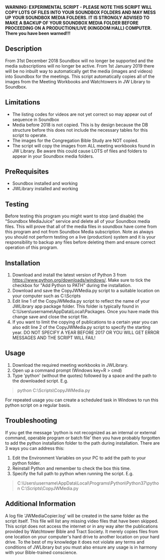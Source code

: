 **WARNING: EXPERIMENTAL SCRIPT - PLEASE NOTE THIS SCRIPT WILL COPY LOTS OF FILES INTO YOUR SOUNDBOX FOLDERS AND MAY MESS UP YOUR SOUNDBOX MEDIA FOLDERS. IT IS STRONGLY ADVISED TO MAKE A BACKUP OF YOUR SOUNDBOX MEDIA FOLDER BEFORE PROCEEDING ON A PRODUCTION/LIVE (KINGDOM HALL) COMPUTER. There you have been warned!!!**

## Description
From 31st December 2018 Soundbox will no longer be supported and the media subscriptions will no longer be active. From 1st January 2019 there will be no inbuilt way to automatically get the media (images and videos) into Soundbox for the meetings. This script automatically copies all of the images from the Meeting Workbooks and Watchtowers in JW Library to Soundbox.

## Limitations
* The listing codes for videos are not yet correct so may appear out of sequence in Soundbox
* Media before 2018 is not copied. This is by design because the DB structure before this does not include the necessary tables for this script to operate.
* The images for the Congregation Bible Study are NOT copied.
* The script will copy the images from ALL meeting workbooks found in JW Library. Be aware this could cause LOTS of files and folders to appear in your Soundbox media folders.

## PreRequisites
* Soundbox installed and working
* JWLibrary installed and working

## Testing
Before testing this program you might want to stop (and disable) the "Soundbox MediaJuice" service and delete all of your Soundbox media files. This will prove that all of the media files in soundbox have come from this program and not from Soundbox Media subscription. Note as always you should not perform testing on a live (production) system and it is your responsibility to backup any files before deleting them and ensure correct operation of this program.

## Installation
1. Download and install the latest version of Python 3 from https://www.python.org/downloads/windows/. Make sure to tick the checkbox for "Add Python to PATH" during the installation.
2. Download and save the CopyJWMedia.py script to a suitable location on your computer such as C:\Scripts
3. Edit line 1 of the CopyJWMedia.py script to reflect the name of your JWLibrary app package folder. This folder is typically found in C:\Users\username\AppData\Local\Packages. Once you have made this change save and close the script file.
4. If you want to limit the copying of publications to a certain year you can also edit line 2 of the CopyJWMedia.py script to specify the starting year. DO NOT SPECIFY A YEAR BEFORE 2017 OR YOU WILL GET ERROR MESSAGES AND THE SCRIPT WILL FAIL!

## Usage
1. Download the required meeting workbooks in JWLibrary.
2. Open up a command prompt (Windows key+R > cmd)
3. Type 'python' (without the quotes) followed by a space and the path to the downloaded script. E.g.
>python C:\Scripts\CopyJWMedia.py

For repeated usage you can create a scheduled task in Windows to run this python script on a regular basis.
 
## Troubleshooting
If you get the message 'python is not recognized as an internal or external command, operable program or batch file' then you have probably forgotten to add the python installation folder to the path during installation. There are 3 ways you can address this:
1. Edit the Environment Variables on your PC to add the path to your python folder.
2. Reinstall Python and remember to check the box this time.
3. Specify the full path to python when running the script. E.g.
>C:\Users\username\AppData\Local\Programs\Python\Python37\python C:\Scripts\CopyJWMedia.py

## Additional Information
A log file 'JWMediaCopier.log' will be created in the same folder as the script itself. This file will list any missing video files that have been skipped.
This script does not access the internet or in any way alter the publications provided by Watchtower Bible and Tract Society. It merely copies files from one location on your computer's hard drive to another location on your hard drive. To the best of my knowledge it does not violate any terms and conditions of JWLibrary but you must also ensure any usage is in harmony with your Bible-trained conscience.
